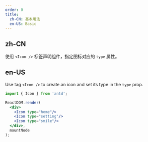 ```yaml
---
order: 0
title:
  zh-CN: 基本用法
  en-US: Basic
---
```


## zh-CN

使用 `<Icon />` 标签声明组件，指定图标对应的 `type` 属性。

## en-US

Use tag `<Icon />` to create an icon and set its type in the `type` prop.

````jsx
import { Icon } from 'antd';

ReactDOM.render(
  <div>
    <Icon type="home"/>
    <Icon type="setting"/>
    <Icon type="smile"/>
  </div>,
  mountNode
);
````
